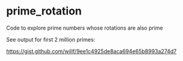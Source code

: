 # prime_rotation
Code to explore prime numbers whose rotations are also prime

See output for first 2 million primes:

https://gist.github.com/willf/9ee1c4925de8aca694e65b8993a274d7
